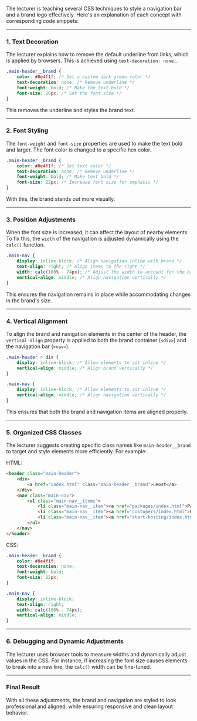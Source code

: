 The lecturer is teaching several CSS techniques to style a navigation bar and a brand logo effectively. Here's an explanation of each concept with corresponding code snippets:

---

### **1. Text Decoration**

The lecturer explains how to remove the default underline from links, which is applied by browsers. This is achieved using `text-decoration: none;`.

```css
.main-header__brand {
    color: #0e4f1f; /* Set a custom dark green color */
    text-decoration: none; /* Remove underline */
    font-weight: bold; /* Make the text bold */
    font-size: 20px; /* Set the font size */
}
```

This removes the underline and styles the brand text.

---

### **2. Font Styling**

The `font-weight` and `font-size` properties are used to make the text bold and larger. The font color is changed to a specific hex color.

```css
.main-header__brand {
    color: #0e4f1f; /* Set text color */
    text-decoration: none; /* Remove underline */
    font-weight: bold; /* Make text bold */
    font-size: 22px; /* Increase font size for emphasis */
}
```

With this, the brand stands out more visually.

---

### **3. Position Adjustments**

When the font size is increased, it can affect the layout of nearby elements. To fix this, the `width` of the navigation is adjusted dynamically using the `calc()` function.

```css
.main-nav {
    display: inline-block; /* Align navigation inline with brand */
    text-align: right; /* Align items to the right */
    width: calc(100% - 74px); /* Adjust the width to account for the brand */
    vertical-align: middle; /* Align navigation vertically */
}
```

This ensures the navigation remains in place while accommodating changes in the brand's size.

---

### **4. Vertical Alignment**

To align the brand and navigation elements in the center of the header, the `vertical-align` property is applied to both the brand container (`<div>`) and the navigation bar (`<nav>`).

```css
.main-header > div {
    display: inline-block; /* Allow elements to sit inline */
    vertical-align: middle; /* Align brand vertically */
}

.main-nav {
    display: inline-block; /* Allow elements to sit inline */
    vertical-align: middle; /* Align navigation vertically */
}
```

This ensures that both the brand and navigation items are aligned properly.

---

### **5. Organized CSS Classes**

The lecturer suggests creating specific class names like `main-header__brand` to target and style elements more efficiently. For example:

HTML:

```html
<header class="main-header">
    <div>
        <a href="index.html" class="main-header__brand">uHost</a>
    </div>
    <nav class="main-nav">
        <ul class="main-nav__items">
            <li class="main-nav__item"><a href="packages/index.html">Packages</a></li>
            <li class="main-nav__item"><a href="customers/index.html">Customers</a></li>
            <li class="main-nav__item"><a href="start-hosting/index.html">Start Hosting</a></li>
        </ul>
    </nav>
</header>
```

CSS:

```css
.main-header__brand {
    color: #0e4f1f;
    text-decoration: none;
    font-weight: bold;
    font-size: 22px;
}

.main-nav {
    display: inline-block;
    text-align: right;
    width: calc(100% - 74px);
    vertical-align: middle;
}
```

---

### **6. Debugging and Dynamic Adjustments**

The lecturer uses browser tools to measure widths and dynamically adjust values in the CSS. For instance, if increasing the font size causes elements to break into a new line, the `calc()` width can be fine-tuned.

---

### **Final Result**

With all these adjustments, the brand and navigation are styled to look professional and aligned, while ensuring responsive and clean layout behavior.